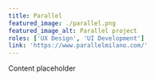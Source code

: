 ```yaml
---
title: Parallel
featured_image: ./parallel.png
featured_image_alt: Parallel project
roles: ['UX Design', 'UI Development']
link: 'https://www.parallelmilano.com/'
---
```


Content placeholder
